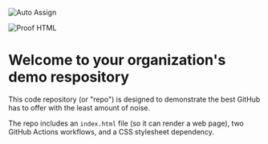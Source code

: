![Auto Assign](https://github.com/Programing-Courcses-104/demo-repository/actions/workflows/auto-assign.yml/badge.svg)

![Proof HTML](https://github.com/Programing-Courcses-104/demo-repository/actions/workflows/proof-html.yml/badge.svg)

# Welcome to your organization's demo respository
This code repository (or "repo") is designed to demonstrate the best GitHub has to offer with the least amount of noise.

The repo includes an `index.html` file (so it can render a web page), two GitHub Actions workflows, and a CSS stylesheet dependency.
